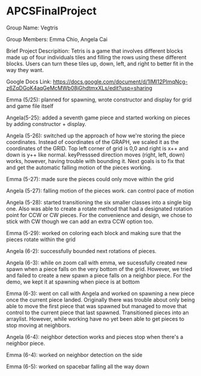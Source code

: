 # APCSFinalProject
Group Name: Vegtris

Group Members: Emma Chio, Angela Cai

Brief Project Descripition:
Tetris is a game that involves different blocks made up of four individuals tiles and filling the rows using these different blocks. Users can turn these tiles up, down, left, and right to better fit in the way they want.

Google Docs Link:
https://docs.google.com/document/d/1lMI12PImqNcg-z6ZqDGoK4aqGeMcMWb08jGhdtmxXLs/edit?usp=sharing

Emma (5/25): planned for spawning, wrote constructor and display for grid and game file itself

Angela(5-25): added a seventh game piece and started working on pieces by adding constructor + display.

Angela (5-26): switched up the approach of how we're storing the piece coordinates. Instead of coordinates of the GRAPH, we scaled it as the coordinates of the GRID. Top left corner of grid is 0,0 and right is x++ and down is y++ like normal. keyPresssed direction moves (right, left, down) works, however, having trouble with bounding it. Next goals is to fix that and get the automatic falling motion of the pieces working.

Emma (5-27): made sure the pieces could only move within the grid

Angela (5-27): falling motion of the pieces work. can control pace of motion

Angela (5-28): started transitioning the six smaller classes into a single big one. Also was able to create a rotate method that had a designated rotation point for CCW or CW pieces. For the convenience and design, we chose to stick with CW though we can add an extra CCW option too.

Emma (5-29): worked on coloring each block and making sure that the pieces rotate within the grid

Angela (6-2): successfully bounded next rotations of pieces.

Angela (6-3): while on zoom call with emma, we sucessfully created new spawn when a piece falls on the very bottom of the grid. However, we tried and failed to create a new spawn a piece falls on a neighbor piece. For the demo, we kept it at spawning when piece is at bottom

Emma (6-3): went on call with Angela and worked on spawning a new piece once the current piece landed. Originally there was trouble about only being able to move the first piece that was spawned but managed to move that control to the current piece that last spawned. Transitioned pieces into an arraylist. However, while working have no yet been able to get pieces to stop moving at neighbors.

Angela (6-4): neighbor detection works and pieces stop when there's a neighbor piece.

Emma (6-4): worked on neighbor detection on the side

Emma (6-5): worked on spacebar falling all the way down
